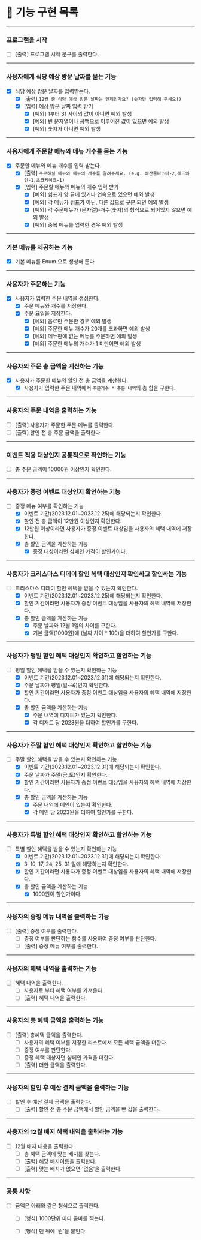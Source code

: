 # 🚀 기능 구현 목록

---

### 프로그램을 시작

- [ ] [출력] 프로그램 시작 문구를 출력한다.

---

### 사용자에게 식당 예상 방문 날짜를 묻는 기능

- [X] 식당 예상 방문 날짜를 입력받는다.
    - [X] [출력] `12월 중 식당 예상 방문 날짜는 언제인가요? (숫자만 입력해 주세요!)`
    - [X] [입력] 예상 방문 날짜 입력 받기
        - [X] [예외] 1부터 31 사이의 값이 아니면 예외 발생
        - [X] [예외] 빈 문자열이나 공백으로 이루어진 값이 있으면 예외 발생
        - [X] [예외] 숫자가 아니면 예외 발생

---

### 사용자에게 주문할 메뉴와 메뉴 개수를 묻는 기능

- [X] 주문할 메뉴와 메뉴 개수를 입력 받는다.
    - [X] [출력] `주무하실 메뉴와 메뉴의 개수를 알려주세요. (e.g. 해산물파스타-2,레드와인-1,초코케이크-1)`
    - [X] [입력] 주문할 메뉴와 메뉴의 개수 입력 받기
        - [X] [예외] 쉼표가 양 끝에 있거나 연속으로 있으면 예외 발생
        - [X] [예외] 각 메뉴가 쉼표가 아닌, 다른 값으로 구분 되면 예외 발생
        - [X] [예외] 각 주문메뉴가 (문자열)-개수(숫자)의 형식으로 되어있지 않으면 예외 발생
        - [X] [예외] 중복 메뉴를 입력한 경우 예외 발생

---

### 기본 메뉴를 제공하는 기능

- [X] 기본 메뉴를 Enum 으로 생성해 둔다.

---

### 사용자가 주문하는 기능

- [X] 사용자가 입력한 주문 내역을 생성한다.
    - [X] 주문 메뉴와 개수를 저장한다.
    - [X] 주문 요일을 저장한다.
        - [X] [예외] 음료만 주문한 경우 예외 발생
        - [X] [예외] 주문한 메뉴 개수가 20개를 초과하면 예외 발생
        - [X] [예외] 메뉴판에 없는 메뉴를 주문하면 예외 발생
        - [X] [예외] 주문한 메뉴의 개수가 1 미만이면 예외 발생

---

### 사용자의 주문 총 금액을 계산하는 기능

- [X] 사용자가 주문한 메뉴의 할인 전 총 금액을 계산한다.
    - [X] 사용자가 입력한 주문 내역에서 `주문개수 * 주문 내역`의 총 합을 구한다.

---

### 사용자의 주문 내역을 출력하는 기능

- [ ] [출력] 사용자가 주문한 주문 메뉴를 출력한다.
- [ ] [출력] 할인 전 총 주문 금액을 출력한다

---

### 이벤트 적용 대상인지 공통적으로 확인하는 기능
- [ ] 총 주문 금액이 10000원 이상인지 확인한다.

---

### 사용자가 증정 이벤트 대상인지 확인하는 기능

- [ ] 증정 메뉴 여부를 확인하는 기능
    - [X] 이벤트 기간(2023.12.01~2023.12.25)에 해당되는지 확인한다.
    - [X] 할인 전 총 금액이 12만원 이상인지 확인한다.
    - [X] 12만원 이상이라면 사용자가 증정 이벤트 대상임을 사용자의 혜택 내역에 저장한다.
    - [X] 총 할인 금액을 계산하는 기능
        - [X] 증정 대상이라면 샴페인 가격이 할인가이다.

---

### 사용자가 크리스마스 디데이 할인 헤턕 대상인지 확인하고 할인하는 기능

- [ ] 크리스마스 디데이 할인 혜택을 받을 수 있는지 확인한다.
    - [X] 이벤트 기간(2023.12.01~2023.12.25)에 해당되는지 확인한다.
    - [X] 할인 기간이라면 사용자가 증정 이벤트 대상임을 사용자의 혜택 내역에 저장한다.
    - [X] 총 할인 금액을 계산하는 기능
        - [X] 주문 날짜와 12월 1일의 차이를 구한다.
        - [X] 기본 금액(1000원)에 (날짜 차이 * 100)을 더하여 할인가를 구한다.

---

### 사용자가 평일 할인 혜택 대상인지 확인하고 할인하는 기능

- [ ] 평일 할인 혜택을 받을 수 있는지 확인하는 기능
    - [X] 이벤트 기간(2023.12.01~2023.12.31)에 해당되는지 확인한다.
    - [X] 주문 날짜가 평일(일~목)인지 확인한다.
    - [X] 할인 기간이라면 사용자가 증정 이벤트 대상임을 사용자의 혜택 내역에 저장한다.
    - [X] 총 할인 금액을 계산하는 기능
        - [X] 주문 내역에 디지트가 있는지 확인한다.
        - [X] 각 디저트 당 2023원을 더하여 할인가를 구한다.

---

### 사용자가 주말 할인 혜택 대상인지 확인하고 할인하는 기능

- [ ] 주말 할인 혜택을 받을 수 있는지 확인하는 기능
    - [X] 이벤트 기간(2023.12.01~2023.12.31)에 해당되는지 확인한다.
    - [X] 주문 날짜가 주말(금,토)인지 확인한다.
    - [X] 할인 기간이라면 사용자가 증정 이벤트 대상임을 사용자의 혜택 내역에 저장한다.
    - [X] 총 할인 금액을 계산하는 기능
        - [X] 주문 내역에 메인이 있는지 확인한다.
        - [X] 각 메인 당 2023원을 더하여 할인가를 구한다.

---

### 사용자가 특별 할인 혜택 대상인지 확인하고 할인하는 기능

- [ ] 특별 할인 혜택을 받을 수 있는지 확인하는 기능
    - [X] 이벤트 기간(2023.12.01~2023.12.31)에 해당되는지 확인한다.
    - [X] 3, 10, 17, 24, 25, 31 일에 해당하는지 확인한다.
    - [X] 할인 기간이라면 사용자가 증정 이벤트 대상임을 사용자의 혜택 내역에 저장한다.
    - [X] 총 할인 금액을 계산하는 기능
        - [X] 1000원이 할인가이다.

---

### 사용자의 증정 메뉴 내역을 출력하는 기능

- [ ] [출력] 증정 여부를 출력한다.
    - [ ] 증정 여부를 판단하는 함수를 사용하여 증졍 여부를 판단한다.
    - [ ] [출력] 증정 메뉴 여부를 출력한다.

---

### 사용자의 혜택 내역을 출력하는 기능

- [ ] 혜택 내역을 출력한다.
    - [ ] 사용자로 부터 혜택 여부를 가져온다.
    - [ ] [출력] 혜택 내역을 출력한다.

---

### 사용자의 총 혜택 금액을 출력하는 기능

- [ ] [출력] 총혜택 금액을 출력한다.
    - [ ] 사용자의 혜택 여부를 저장한 리스트에서 모든 혜택 금액을 더한다.
    - [ ] 증정 여부를 판단한다.
    - [ ] 증정 혜택 대상자면 샴페인 가격을 더한다.
    - [ ] [출력] 더한 금액을 출력한다.

---

### 사용자의 할인 후 예산 결제 금액을 출력하는 기능

- [ ] 할인 후 예산 결제 금액을 출력한다.
    - [ ] [출력] 할인 전 총 주문 금액에서 할인 금액을 뺀 값을 출력한다.

---

### 사용자의 12월 배지 혜택 내역을 출력하는 기능

- [ ] 12월 배지 내용을 출력한다.
    - [ ] 총 혜택 금액에 맞는 배지를 찾는다.
    - [ ] [출력] 해당 배지이름을 출력한다.
    - [ ] [출력] 맞는 배지가 없으면 '없음'을 출력한다.

---

### 공통 사항
- [ ] 금액은 아래와 같은 형식으로 출력한다.
    - [ ] [형식] 1000단위 마다 콤마를 찍는다.
    - [ ] [형식] 맨 뒤에 '원'을 붙인다.

